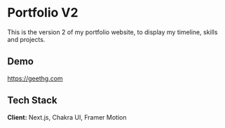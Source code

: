 
![<img src="https://geethg.com/CircleGG.png" width="50"/>](https://geethg.com/CircleGG.png)


# Portfolio V2

This is the version 2 of my portfolio website, to display my timeline, skills and projects.






## Demo
https://geethg.com


## Tech Stack

**Client:** Next.js, Chakra UI, Framer Motion

